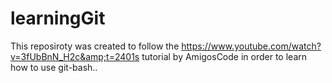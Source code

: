 # learningGit
This reposiroty was created to
follow the https://www.youtube.com/watch?v=3fUbBnN_H2c&amp;t=2401s tutorial by AmigosCode in order to learn how to use git-bash..

